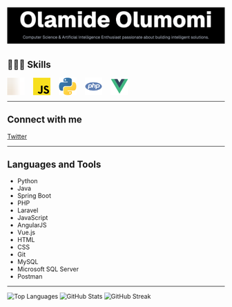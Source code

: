 # ![Banner](/public/image1.png)

<!-- --- -->

## 👨🏾‍💻 Skills

<div style="display: flex; gap: 20px; align-items: center;">
	<img src="/public/java.svg" alt="Java" width="40" height="40" />
	<img src="/public/javascript.svg" alt="JavaScript" width="40" height="40" />
	<img src="/public/python.svg" alt="Python" width="40" height="40" />
	<img src="/public/php.svg" alt="PHP" width="40" height="40" />
	<img src="/public/vuejs.svg" alt="VueJS" width="40" height="40" />
	<!-- Add more SVGs by inserting <img src="/public/your-skill.svg" alt="Skill" width="50" height="50" /> -->
</div>

<!-- **🌱 Currently learning:** Spring Boot

**💬 Ask me about:** Python, Java, Spring Boot, PHP, Laravel, JavaScript, AngularJS, Vue.js, HTML, CSS

**📫 Reach me at:** momi.official33@outlook.com -->

---

## Connect with me

[Twitter](https://twitter.com/scientistmomi)

---

## Languages and Tools

- Python
- Java
- Spring Boot
- PHP
- Laravel
- JavaScript
- AngularJS
- Vue.js
- HTML
- CSS
- Git
- MySQL
- Microsoft SQL Server
- Postman

---

![Top Languages](https://github-readme-stats.vercel.app/api/top-langs?username=scientist-momi&show_icons=true&locale=en&layout=compact)
![GitHub Stats](https://github-readme-stats.vercel.app/api?username=scientist-momi&show_icons=true&locale=en)
![GitHub Streak](https://github-readme-streak-stats.herokuapp.com/?user=scientist-momi&)

